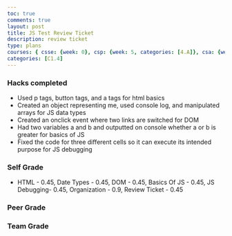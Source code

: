 ```yaml
---
toc: true
comments: true
layout: post
title: JS Test Review Ticket
description: review ticket
type: plans
courses: { csse: {week: 0}, csp: {week: 5, categories: [4.A]}, csa: {week: 0} }
categories: [C1.4]
---
```


### Hacks completed
- Used p tags, button tags, and a tags for html basics
- Created an object representing me, used console log, and manipulated arrays for JS data types
- Created an onclick event where two links are switched for DOM
- Had two variables a and b and outputted on console whether a or b is greater for basics of JS
- Fixed the code for three different cells so it can execute its intended purpose for JS debugging

### Self Grade
- HTML - 0.45, Date Types - 0.45, DOM - 0.45, Basics Of JS - 0.45, JS Debugging- 0.45, Organization - 0.9, Review Ticket - 0.45

### Peer Grade

### Team Grade